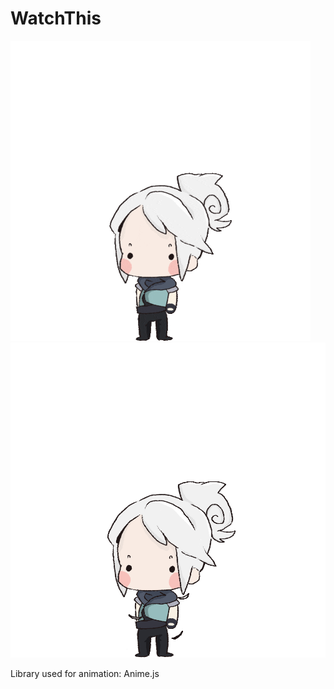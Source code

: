 # WatchThis

![JettDash](/images/JettDash.gif)
![JettUpdraft](/images/JettUpdraft.gif)

Library used for animation: Anime.js
